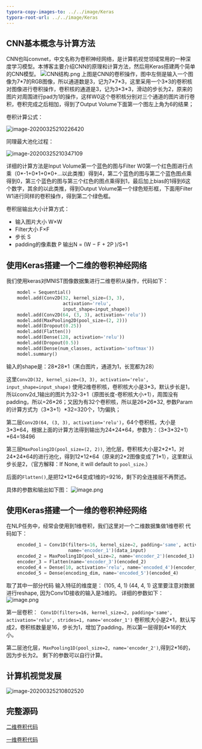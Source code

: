 ```yaml
---
typora-copy-images-to: ../../image/Keras
typora-root-url: ../../image/Keras
---
```


## CNN基本概念与计算方法
CNN也叫convnet，中文名称为卷积神经网络，是计算机视觉领域常用的一种深度学习模型。本博客主要介绍CNN的原理和计算方法，然后用Keras搭建两个简单的CNN模型。
![CNN结构.png](../../image/Keras/CNN1.png)
上图是CNN的卷积操作，图中左侧是输入一个图像为7\*7的RGB图像，所以通道数是3，记为7\*7\*3，这里采用一个3*3的卷积核对图像进行卷积操作，卷积核的通道是3，记为3\*3\*3，滑动的步长为2，原来的图片对周围进行pad为1的操作，这样W0这个卷积核分别对三个通道的图片进行卷积，卷积完成之后相加，得到了Output Volume下面第一个图左上角为6的结果；

卷积计算公式：

![image-20200325210226420](../../image/Keras/CNNCalculate.png)

同理最大池化过程：

![image-20200325210347109](../../image/Keras/CNNMaxPooling.png)

详细的计算方法是Input Volume第一个蓝色的图与Filter W0第一个红色图进行点乘（0\*-1+0\*1+0\*0+...以此类推）得到4，第二个蓝色的图与第二个蓝色图点乘得到0，第三个蓝色的图与第三个红色的图点乘得到1，最后加上bias的1得到6这个数字，其余的以此类推，得到Output Volume第一个绿色矩形框，下面用Filter W1进行同样的卷积操作，得到第二个绿色框。

卷积层输出大小计算方式：
- 输入图片大小 W×W
- Filter大小 F×F
- 步长 S
- padding的像素数 P
输出N = (W − F + 2P )/S+1

## 使用Keras搭建一个二维的卷积神经网络
我们使用keras对MNIST图像数据集进行二维卷积从操作，代码如下：
```python
    model = Sequential()
    model.add(Conv2D(32, kernel_size=(3, 3),
                     activation='relu',
                     input_shape=input_shape))
    model.add(Conv2D(64, (3, 3), activation='relu'))
    model.add(MaxPooling2D(pool_size=(2, 2)))
    model.add(Dropout(0.25))
    model.add(Flatten())
    model.add(Dense(128, activation='relu'))
    model.add(Dropout(0.5))
    model.add(Dense(num_classes, activation='softmax'))
    model.summary()
```
输入的shape是：28\*28\*1（黑白图片，通道为1，长宽都为28）

这里```Conv2D(32, kernel_size=(3, 3),
                     activation='relu',
                     input_shape=input_shape)```
使用2维卷积核，卷积核大小是3\*3，默认步长是1，所以conv2d_1输出的图片为32-3+1（原图长度-卷积核大小+1），周围没有padding，所以=26\*26；又因为有32个卷积核，所以是26\*26\*32, 参数Param的计算方式为（3\*3+1）\*32=320个，1为偏执；



第二层```Conv2D(64, (3, 3), activation='relu')```，64个卷积核，大小是3\*3\*64，根据上面的计算方法得到输出为24\*24\*64，参数为：（3\*3\*32+1）\*64=18496

第三层```MaxPooling2D(pool_size=(2, 2))```, 池化层，卷积核大小是2\*2\*1，对24\*24\*64的进行池化，得到12\*12\*64（原来的2*2图像变成了1\*1），这里默认步长是2，（官方解释：If None, it will default to `pool_size`.）

后面的```Flatten()```,是把12\*12\*64变成1维的=9216，剩下的全连接层不再赘述。

具体的参数和输出如下图：
![image.png](../../image/Keras/CNN2.png)


## 使用Keras搭建一个一维的卷积神经网络
在NLP任务中，经常会使用到1维卷积，我们这里对一个二维数据集做1维卷积
代码如下：
```python
    encoded_1 = Conv1D(filters=16, kernel_size=2, padding='same', activation='relu', strides=1,
                       name='encoder_1')(data_input)
    encoded_2 = MaxPooling1D(pool_size=2, name='encoder_2')(encoded_1)
    encoder_3 = Flatten(name='encoder_3')(encoded_2)
    encoded_4 = Dense(10, activation='relu', name='encoded_4')(encoder_3)
    encoded_5 = Dense(encoding_dim, name='encoded_5')(encoded_4)
```
取了其中一部分代码
输入特征的维度是：
(105, 4, 1)
(44, 4, 1)
这里要注意对数据进行reshape, 因为Conv1D接收的输入是3维的。
详细的参数如下：
![image.png](../../image/Keras/CNN3.png)

第一层卷积：``` Conv1D(filters=16, kernel_size=2, padding='same', activation='relu', strides=1,
                       name='encoder_1')```
卷积核大小是2\*1，默认写成2，卷积核数量是16，步长为1，增加了padding，所以第一层得到4\*16的大小。

第二层池化层，```MaxPooling1D(pool_size=2, name='encoder_2')```,得到2\*16的，因为步长为2。
剩下的参数可以自行计算。

## 计算机视觉发展

![image-20200325210802520](../../image/Keras/cvdevelop.png)

## 完整源码

[二维卷积代码](https://github.com/guangxush/AutoEncoders/blob/master/test.py)

[一维卷积代码](https://github.com/guangxush/AutoEncoders/blob/master/base_cnn.py)
